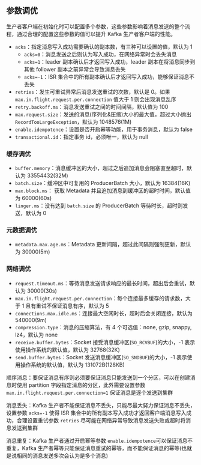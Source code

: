 ## 参数调优
生产者客户端在初始化时可以配置多个参数，这些参数影响着消息发送的整个流程，通过合理的配置这些参数的值可以提升 Kafka 生产者客户端的性能。



- `acks`：指定消息写入成功需要确认的副本数，有三种可以设置的值，默认为 1
  - `acks=0`：消息发送之后则认为写入成功，在网络异常时会丢失消息
  - `acks=1`：leader 副本确认后才返回写入成功，leader 副本在将消息同步到其他 follower 副本之前异常会导致消息丢失
  - `acks=-1`：ISR 集合中的所有副本确认后才返回写入成功，能够保证消息不丢失
- `retries`：发生可重试异常后消息发送重试的次数，默认是 0。如果 `max.in.flight.request.per.connection` 值大于 1 则会出现消息乱序
- `retry.backoff.ms`：消息发送重试之间的时间间隔，默认值为 100
- `max.request.size`：发送的消息(序列化&压缩)大小的最大值，超过大小抛出 `RecordTooLargeException`，默认为 1048576(1M)
- `enable.idempotence`：设置是否开启幂等功能，用于事务消息，默认为 false
- `transactional.id`：指定事务 id，必须唯一，默认为 null

### 缓存调优

- `buffer.memory`：消息缓冲区的大小，超过之后追加消息会阻塞直至超时，默认为 33554432(32M)
- `batch.size`：缓冲区中可复用的 ProducerBatch 大小，默认为 16384(16K)
- `max.block.ms`：  获取 Metadata 并且追加消息到缓冲区的超时时间，默认值为 60000(60s)
- `linger.ms`：没有达到 `batch.size` 的 ProducerBatch 等待时长，超时则发送，默认为 0

### 元数据调优

- `metadata.max.age.ms`：Metadata 更新间隔，超过此间隔则强制更新，默认为 30000(5m)

### 网络调优

- `request.timeout.ms`：等待消息发送请求响应的最长时间，超出后会重试，默认为 30000(30s)
- `max.in.flight.request.per.connection`：每个连接最多缓存的请求数，大于 1 且有重试不保证消息有序，默认为 5
- `connections.max.idle.ms`：连接最大空闲时长，超时后会关闭连接，默认为 540000(9m)
- `compression.type`：消息的压缩算法，有 4 个可选值：none, gzip, snappy, lz4，默认为 none
- `receive.buffer.bytes`：Socket 接受消息缓冲区(`SO_RCVBUF`)的大小，-1 表示使用操作系统的默认值，默认为 32768(32K)
- `send.buffer.bytes`：Socket 发送消息缓冲区(`SO_SNDBUF`)的大小，-1 表示使用操作系统的默认值，默认为 131072B(128KB)


顺序消息：要保证消息有序则必须要保证消息只能发送到一个分区，可以在创建消息时使用 partition 字段指定消息的分区，此外需要设置参数 `max.in.flight.request.per.connection=1` 保证消息是逐个发送到集群

消息丢失：Kafka 生产者不能保证消息不丢失，只能尽最大努力保证消息不丢失，设置参数 `acks=-1` 使得 ISR 集合中的所有副本写入成功才返回客户端消息写入成功，合理设置重试参数 `retries` 尽可能在网络异常导致消息发送失败或超时将消息发送到集群

消息重复：Kafka 生产者通过开启幂等参数 `enable.idempotence`可以保证消息不重复，Kafka 生产者幂等只能保证消息重试的幂等，而不能保证消息的幂等(也就是说相同的消息发送多次会认为是多个消息)